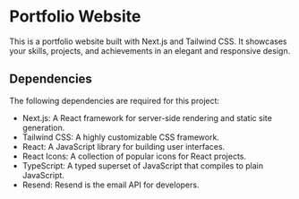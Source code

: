 # Portfolio Website

This is a portfolio website built with Next.js and Tailwind CSS. It showcases your skills, projects, and achievements in an elegant and responsive design.

<!-- ## Installation
1. Navigate to the project directory: `cd portfolio-website`
2. Install the dependencies: `npm install` -->

<!-- ## Usage

1. Start the development server: `npm run dev`
2. Open your browser and visit `http://localhost:3000` to view the website. -->

## Dependencies

The following dependencies are required for this project:

- Next.js: A React framework for server-side rendering and static site generation.
- Tailwind CSS: A highly customizable CSS framework.
- React: A JavaScript library for building user interfaces.
- React Icons: A collection of popular icons for React projects.
- TypeScript: A typed superset of JavaScript that compiles to plain JavaScript.
- Resend: Resend is the email API for developers.

<!-- ## License

This project is licensed under the [MIT License](https://opensource.org/licenses/MIT). Feel free to use, modify, and distribute the code as per the terms of the license. -->

